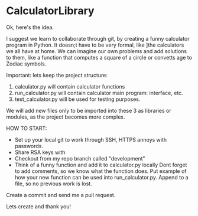# CalculatorLibrary


Ok, here's the idea.

I suggest we learn to collaborate through git, by creating a funny calculator program in Python. It doesn;t have to be very formal, like ]the calculators we all have at home. We can imagine our own problems and add solutions to them, like a function that computes a square of a circle or convetts age to Zodiac symbols. 


Important: lets keep the project structure:

1. calculator.py will contain calculator functions
2. run_calculator.py will contain calculator main program: interface, etc.
3. test_calculator.py  will be used for testing purposes.

We will add new files only to be imported into these 3 as libraries or modules, as the project becomes more complex.

HOW TO START:

- Set up your local git to work through SSH, HTTPS annoys with passwords.
- Share RSA keys with
- Checkout from my repo branch called "development"
- Think of a funny function and add it to calculator.py locally
 Dont forget to add comments, so we know what the function does.
Put example of how your new function can be used into run_calculator.py. Append to a file, so no previous work is lost.

Create a commit and send me a pull request.


Lets create and thank you!
